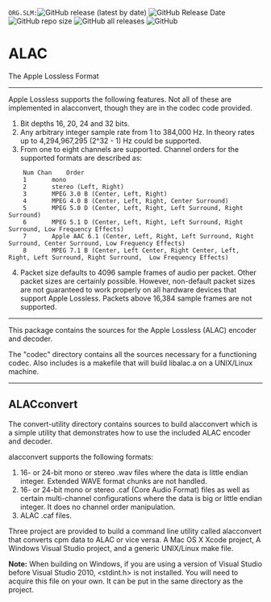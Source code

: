 `ORG.SLM:`![GitHub release (latest by date)](https://img.shields.io/github/v/release/Sound-Linux-More/alac)
![GitHub Release Date](https://img.shields.io/github/release-date/Sound-Linux-More/alac)
![GitHub repo size](https://img.shields.io/github/repo-size/Sound-Linux-More/alac)
![GitHub all releases](https://img.shields.io/github/downloads/Sound-Linux-More/alac/total)
![GitHub](https://img.shields.io/github/license/Sound-Linux-More/alac)  

# ALAC

The Apple Lossless Format

---

Apple Lossless supports the following features. Not all of these are implemented in alacconvert, though they are in the codec code provided.

1. Bit depths 16, 20, 24 and 32 bits.
2. Any arbitrary integer sample rate from 1 to 384,000 Hz. In theory rates up to 4,294,967,295 (2^32 - 1) Hz could be supported.
3. From one to eight channels are supported. Channel orders for the supported formats are described as:
```
	Num Chan	Order
	1 		mono
	2 		stereo (Left, Right)
	3 		MPEG 3.0 B (Center, Left, Right)
	4 		MPEG 4.0 B (Center, Left, Right, Center Surround)
	5 		MPEG 5.0 D (Center, Left, Right, Left Surround, Right Surround)
	6 		MPEG 5.1 D (Center, Left, Right, Left Surround, Right Surround, Low Frequency Effects)
	7 		Apple AAC 6.1 (Center, Left, Right, Left Surround, Right Surround, Center Surround, Low Frequency Effects)
	8 		MPEG 7.1 B (Center, Left Center, Right Center, Left, Right, Left Surround, Right Surround,  Low Frequency Effects)
```
4. Packet size defaults to 4096 sample frames of audio per packet. Other packet sizes are certainly possible. However, non-default packet sizes are not guaranteed to work properly on all hardware devices that support Apple Lossless. Packets above 16,384 sample frames are not supported.

---

This package contains the sources for the Apple Lossless (ALAC) encoder and decoder.

The "codec" directory contains all the sources necessary for a functioning codec. Also includes is a makefile that will build libalac.a on a UNIX/Linux machine.

---

## ALACconvert

The convert-utility directory contains sources to build alacconvert which is a simple utility that demonstrates how to use the included ALAC encoder and decoder.

alacconvert supports the following formats:

1. 16- or 24-bit mono or stereo .wav files where the data is little endian integer. Extended WAVE format chunks are not handled.
2. 16- or 24-bit mono or stereo .caf (Core Audio Format) files as well as certain multi-channel configurations where the data is big or little endian integer. It does no channel order manipulation.
3. ALAC .caf files.

Three project are provided to build a command line utility called alacconvert that converts cpm data to ALAC or vice versa. A Mac OS X Xcode project, A Windows Visual Studio project, and a generic UNIX/Linux make file.

**Note:** When building on Windows, if you are using a version of Visual Studio before Visual Studio 2010, <stdint.h> is not installed. You will need to acquire this file on your own. It can be put in the same directory as the project.
